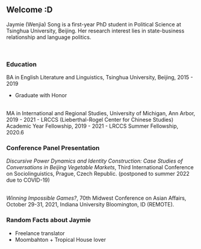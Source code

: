 ## Welcome :D

Jaymie (Wenjia) Song is a first-year PhD student in Political Science at Tsinghua University, Beijing. Her research interest lies in state-business relationship and language politics.


<br/>


### Education

BA in English Literature and Linguistics, Tsinghua University, Beijing, 2015 - 2019
- Graduate with Honor

<br/>
MA in International and Regional Studies, University of Michigan, Ann Arbor, 2019 - 2021
- LRCCS (Lieberthal-Rogel Center for Chinese Studies) Academic Year Fellowship, 2019 - 2021
- LRCCS Summer Fellowship, 2020.6


<br/>

### Conference Panel Presentation

<em>Discursive Power Dynamics and Identity Construction: Case Studies of Conversations in
Beijing Vegetable Markets</em>, Third International Conference on Sociolinguistics, Prague, Czech Republic. (postponed to summer 2022 due to COVID-19)

<br/>
<em>Winning Impossible Games?</em>, 70th Midwest Conference on Asian Affairs, October 29-31, 2021, Indiana University Bloomington, ID (REMOTE).


<br/>

### Random Facts about Jaymie
- Freelance translator
- Moombahton + Tropical House lover

